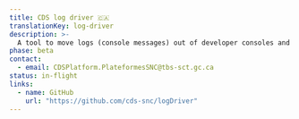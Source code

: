 ```yaml
---
title: CDS log driver 🇨🇦
translationKey: log-driver
description: >-
  A tool to move logs (console messages) out of developer consoles and into a centralized logging service
phase: beta
contact:
  - email: CDSPlatform.PlateformesSNC@tbs-sct.gc.ca
status: in-flight
links:
  - name: GitHub
    url: "https://github.com/cds-snc/logDriver"
---
```

